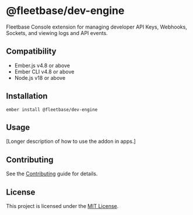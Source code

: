 # @fleetbase/dev-engine

Fleetbase Console extension for managing developer API Keys, Webhooks, Sockets, and viewing logs and API events.


## Compatibility

* Ember.js v4.8 or above
* Ember CLI v4.8 or above
* Node.js v18 or above


## Installation

```
ember install @fleetbase/dev-engine
```


## Usage

[Longer description of how to use the addon in apps.]


## Contributing

See the [Contributing](CONTRIBUTING.md) guide for details.


## License

This project is licensed under the [MIT License](LICENSE.md).
